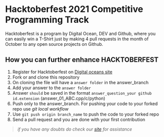 # Hacktoberfest 2021  Competitive Programming Track

Hacktoberfest is a program by Digital Ocean, DEV and Github, where you can easily win a T-Shirt just by making 4 pull requests in the month of October to any open source projects on Github.

## How you can further enhance HACKTOBERFEST


1. Register for Hacktoberfest on [Digital oceans site](https://hacktoberfest.digitalocean.com/)
2. Fork or and clone this repository
3. On cloning the file will have a `answer folder` in the answer_branch 
4. Add your answer to the  `answer folder`
5. Answer `should` be saved in the format `answer_question_your github id.extension` (answer_01_ABC.cpp/c/python)
6. Push only to the answer_branch. For pushing your code to your forked repo use _git local workflow_
7. Use `git push origin branch_name` to push the code to your forked repo
8. Send a pull request and you are done with your first contribution

> *if you have any doubts do check our [site](https://hacktoberfest.macehub.in/) for assistance*
